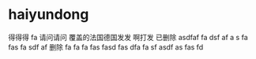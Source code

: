 # haiyundong
得得得
fa
请问请问
覆盖的法国德国发发
啊打发 
已删除
asdfaf
fa
dsf
af
a
s
fa
fas
fa
sdf
af
删除
fa
fa
fa
fas
fasd
fas
dfa
fa
sf
asdf
as
fas
fd

